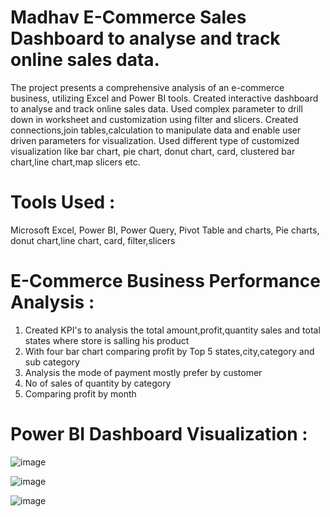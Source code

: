 # Madhav E-Commerce Sales Dashboard to analyse and track online sales data.
The project presents a comprehensive analysis of an e-commerce business, utilizing Excel and Power BI tools.
Created interactive dashboard to analyse and track online sales data.
Used complex parameter to drill down in worksheet and customization using filter and slicers.
Created connections,join tables,calculation to manipulate data and enable user driven parameters for visualization.
Used different type of customized visualization like bar chart, pie chart, donut chart, card, clustered bar chart,line chart,map slicers etc.


# Tools Used :
Microsoft Excel,
Power BI,
Power Query,
Pivot Table and charts,
Pie charts, donut chart,line chart, card, filter,slicers

# E-Commerce Business Performance Analysis :
1) Created KPI's to analysis the total amount,profit,quantity sales and total states where store is salling his product
2) With four bar chart comparing profit by Top 5 states,city,category and sub category
3) Analysis the mode of payment mostly prefer by customer
4) No of sales of quantity by category
5) Comparing profit by month


# Power BI Dashboard Visualization :

![image](https://github.com/Arjunwadkarakshata/E-commerceDashboard/assets/138595946/ecfb1144-891c-45a0-b794-535b7b5edbe8)

![image](https://github.com/Arjunwadkarakshata/E-commerceDashboard/assets/138595946/5d0b19fd-9f9c-461f-b410-74959c6d882b)

![image](https://github.com/Arjunwadkarakshata/E-commerceDashboard/assets/138595946/5a64a85d-97ff-4a88-a91d-011104e52ef9)




